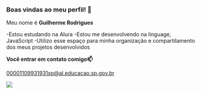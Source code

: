 ### Boas vindas ao meu perfil! 🍊

Meu nome é **Guilherme Rodrigues**

-Estou estudando na Alura
-Estou me desenvolvendo na linguage, JavaScript
-Utilizo esse espaço para minha organização e compartilamento dos meus projetos desenvolvidos

**Você entrar em contato comigo📫**

00001109931931sp@al.educacao.sp.gov.br



![](https://media1.tenor.com/m/FzmBcu6AucUAAAAC/what-jamal.gif)

